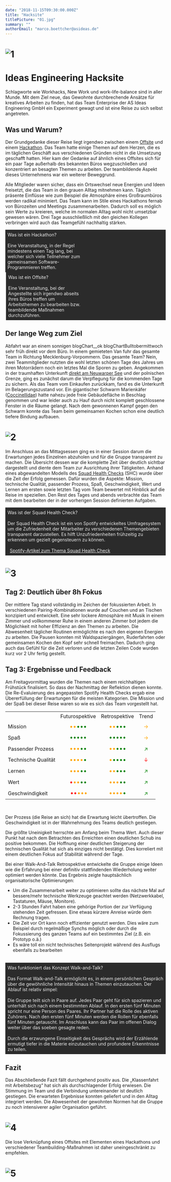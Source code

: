 ```yaml
---
date: "2018-11-15T09:30:00.000Z"
title: "Hacksite"
titlePicture: "01.jpg"
summary: ""
authorEmail: "marco.boettcher@asideas.de"
---
```


<style type="text/css">

	.blogFootnote {		
		background: #2b2b2b;
	}

	.blogFootnote div + div {
		border-left: 2px solid #fff;
	}

	.blogFootnote div {		
		width: 49%;
		display: inline-block;
		vertical-align: top;
	}

	@media only screen and (max-width: 800px) {
		.blogFootnote div {
			width: 100%;
		}

		.blogFootnote div + div {
			border-top: 2px solid #fff;
			border-left: none;
		}
	}

	.blogFootnote * {
		padding: .5em;
		color: #eee;
	}
	
	td {
		line-height: 1.5;
	}

	.blogChart {
		text-align: center;
	}

	.blogChartBull {
		font-size: 1.2em;
	}

	.blogChartBull:not(:empty) + .blogChartBull {
		margin-left: -4px;
	}

	.blogChart__bad {
		color: red;
	}
	.blogChart__ok {
		color: orange;
	}
	.blogChart__good {
		color: green;
	}

</style>

# ![1](01.jpg)
# Ideas Engineering Hacksite

Schlagworte wie Workhacks, New Work und work-life-balance sind in aller Munde. Mit dem Ziel neue, das Gewohnte durchbrechende Ansätze für kreatives Arbeiten zu finden, hat das Team Enterprise der AS Ideas Engineering GmbH ein Experiment gewagt und ist eine Reise zu sich selbst angetreten.

## Was und Warum?
Der Grundgedanke dieser Reise liegt irgendwo zwischen einem [Offsite](http://www.harvardbusinessmanager.de/tipp-des-tages/a-1058194.html) und einem [Hackathon](https://de.wikipedia.org/wiki/Hackathon). Das Team hatte einige Themen auf dem Herzen, die es im täglichen Geschäft aus verschiedenen Gründen nicht in die Umsetzung geschafft hatten. Hier kam der Gedanke auf ähnlich eines Offsites sich für ein paar Tage außerhalb des bekannten Büros wegzuschließen und konzentriert an besagten Themen zu arbeiten. Der teambildende Aspekt dieses Unternehmens war ein weiterer Beweggrund. 

Alle Mitglieder waren sicher, dass ein Ortswechsel neue Energien und Ideen freisetzt, die das Team in den grauen Alltag mitnehmen kann. Täglich präsente Einflüsse wie zum Beispiel die Atmosphäre eines Großraumbüros werden radikal minimiert. Das Team kann im Stile eines Hackathons fernab von Bürozeiten und Meetings zusammenarbeiten. Dadurch soll es 
möglich sein Werte zu kreieren, welche im normalen Alltag wohl nicht umsetzbar gewesen wären. Drei Tage ausschließlich mit den gleichen Kollegen verbringen wird auch das Teamgefühl nachhaltig stärken.

<aside class="blogFootnote">
	<div>Was ist ein Hackathon? <br><br>Eine Veranstaltung, in der Regel mindestens einen Tag lang, bei welcher sich viele Teilnehmer zum gemeinsamen Software-Programmieren treffen.</div>
	<div>Was ist ein Offsite?<br><br>Eine Veranstaltung, bei der Angestellte sich irgendwo abseits ihres Büros treffen um Arbeitsthemen zu bearbeiten bzw. teambildende Maßnahmen durchzuführen.</div>
</aside>

## Der lange Weg zum Ziel
Abfahrt war an einem sonnigen blogChart__ok blogChartBulltobermittwoch sehr früh direkt vor dem Büro. In einem gemieteten Van fuhr das gesamte Team in Richtung Mecklenburg-Vorpommern. Das gesamte Team? Nein, zwei Teammitglieder nutzten die wohl letzten schönen Tage des Jahres um ihren Motorrädern noch ein letztes Mal die Sporen zu geben. Angekommen in der traumhaften Unterkunft [direkt am Neuwarper See](https://goo.gl/maps/qkVH4s6D2iD2) und der polnischen Grenze, ging es zunächst darum die Verpflegung für die kommenden Tage zu sichern. 
Als das Team vom Einkaufen zurückkam, fand es die Unterkunft im Belagerungszustand vor. Ein gigantischer Schwarm Marienkäfer ([Coccinellidae](https://de.wikipedia.org/wiki/Marienk%C3%A4fer)) hatte nahezu jede freie Gebäudefläche in Beschlag genommen und war leider auch zu Hauf durch nicht komplett geschlossene Fenster in die Räume gelangt. Nach dem gewonnenen Kampf gegen den Schwarm konnte das Team beim gemeinsamen Kochen schon eine deutlich tiefere Bindung aufbauen. 

# ![2](02.jpg)

Im Anschluss an das Mittagsessen ging es in einer Session darum die Erwartungen jedes Einzelnen abzuholen und für die Gruppe transparent zu machen. Die Übersicht dessen war die komplette Zeit über deutlich sichtbar dargestellt und diente dem Team zur Ausrichtung ihrer Tätigkeiten. Anhand eines abgewandelten Modells des [Squad Health Checks](https://labs.spotify.com/2014/09/16/squad-health-check-model/) (SHC) wurde über die Zeit der Erfolg gemessen.  Dafür wurden die Aspekte: Mission, technische Qualität, passender Prozess, Spaß, Geschwindigkeit, Wert und Lernen am ersten sowie letzten Tag vom Team bewertet mit Hinblick auf die Reise im speziellen.
Den Rest des Tages und abends verbrachte das Team mit dem bearbeiten der in der vorherigen Session definierten Aufgaben.

<aside class="blogFootnote">
	<article>Was ist der Squad Health Check?<br><br>Der Squad Health Check ist ein von Spotify entwickeltes Umfragesystem um die Zufriedenheit der Mitarbeiter zu verschiedenen Themengebieten transparent darzustellen. Es hilft Unzufriedenheiten frühzeitig zu erkennen um gezielt gegensteuern zu können. <br> <br> <a href="https://labs.spotify.com/2014/09/16/squad-health-check-model/">Spotify-Artikel zum Thema Squad Health Check</a>
	</article>
</aside>

# ![3](03.jpg)

## Tag 2: Deutlich über 8h Fokus

Der mittlere Tag stand vollständig im Zeichen der fokussierten Arbeit. In verschiedenen Pairing-Kombinationen wurde auf Couchen und an Tischen konzipiert und entwickelt. Eine sehr lockere Atmosphäre mit Musik in einem Zimmer und vollkommener Ruhe in einem anderen Zimmer bot jedem die Möglichkeit mit hoher Effizienz an den Themen zu arbeiten. Die Abwesenheit täglicher Routinen ermöglichte es nach den eigenen Energien zu arbeiten. Die Pausen konnten mit Waldspaziergängen, Ruderfahrten oder gemeinsamen Kochen den Kopf sehr schnell freimachen. Dadurch ging auch das Gefühl für die Zeit verloren und die letzten Zeilen Code wurden kurz vor 2 Uhr fertig gestellt.

## Tag 3: Ergebnisse und Feedback

Am Freitagvormittag wurden die Themen nach einem reichhaltigen Frühstück finalisiert. So dass der Nachmittag der Reflektion dienen konnte.
Die Re-Evaluierung des angepassten Spotify Health Checks ergab eine Übererfüllung der Erwartungen für die meisten Kategorien. Die Mission und der Spaß bei dieser Reise waren so wie es sich das Team vorgestellt hat.

<table>
	<tr>
		<td></td>
		<td>Futurospektive</td>
		<td>Retrospektive</td>
		<td>Trend</td>
	</tr>
	<tr>
		<td>Mission</td>
		<td class="blogChart">
			<span class="blogChart__bad blogChartBull"></span>
			<span class="blogChart__ok blogChartBull">&bull;&bull;</span>
			<span class="blogChart__good blogChartBull">&bull;&bull;&bull;</span>
		</td>
		<td class="blogChart">
			<span class="blogChart__bad blogChartBull"></span>
			<span class="blogChart__ok blogChartBull">&bull;&bull;</span>
			<span class="blogChart__good blogChartBull">&bull;&bull;&bull;</span>
		</td>
		<td class="blogChart__ok blogChart">&#8594</td>
	</tr>
	<tr>
		<td>Spaß</td>
		<td class="blogChart">
			<span class="blogChart__bad blogChartBull"></span>
			<span class="blogChart__ok blogChartBull"></span>
			<span class="blogChart__good blogChartBull">&bull;&bull;&bull;&bull;&bull;</span>
		</td>
		<td class="blogChart">
			<span class="blogChart__bad blogChartBull"></span>
			<span class="blogChart__ok blogChartBull"></span>
			<span class="blogChart__good blogChartBull">&bull;&bull;&bull;&bull;&bull;</span>
		</td>
		<td class="blogChart__ok blogChart">&#8594</td>
	</tr>
	<tr>
		<td>Passender Prozess</td>
		<td class="blogChart">
			<span class="blogChart__bad blogChartBull"></span>
			<span class="blogChart__ok blogChartBull">&bull;&bull;&bull;</span>
			<span class="blogChart__good blogChartBull">&bull;&bull;</span>
		</td>
		<td class="blogChart">
			<span class="blogChart__bad blogChartBull"></span>
			<span class="blogChart__ok blogChartBull">&bull;&bull;</span>
			<span class="blogChart__good blogChartBull">&bull;&bull;&bull;</span>
		</td>
		<td class="blogChart__good blogChart">&#8599</td>
	</tr>
	<tr>
		<td>Technische Qualität</td>
		<td class="blogChart">
			<span class="blogChart__bad blogChartBull"></span>
			<span class="blogChart__ok blogChartBull">&bull;&bull;&bull;&bull;</span>
			<span class="blogChart__good blogChartBull">&bull;</span>
		</td>
		<td class="blogChart">
			<span class="blogChart__bad blogChartBull"></span>
			<span class="blogChart__ok blogChartBull">&bull;</span>
			<span class="blogChart__good blogChartBull">&bull;&bull;&bull;&bull;</span>
		</td>
		<td class="blogChart__bad blogChart">&#8595</td>
	</tr>
	<tr>
		<td>Lernen</td>
		<td class="blogChart">
			<span class="blogChart__bad blogChartBull"></span>
			<span class="blogChart__ok blogChartBull">&bull;&bull;&bull;</span>
			<span class="blogChart__good blogChartBull">&bull;&bull;</span>
		</td>
		<td class="blogChart">
			<span class="blogChart__bad blogChartBull"></span>
			<span class="blogChart__ok blogChartBull">&bull;&bull;</span>
			<span class="blogChart__good blogChartBull">&bull;&bull;&bull;</span>
		</td>
		<td class="blogChart__good blogChart">&#8599</td>
	</tr>
	<tr>
		<td>Wert</td>
		<td class="blogChart">
			<span class="blogChart__bad blogChartBull">&bull;</span>
			<span class="blogChart__ok blogChartBull">&bull;&bull;</span>
			<span class="blogChart__good blogChartBull">&bull;&bull;</span>
		</td>
		<td class="blogChart">
			<span class="blogChart__bad blogChartBull"></span>
			<span class="blogChart__ok blogChartBull">&bull;&bull;&bull;</span>
			<span class="blogChart__good blogChartBull">&bull;&bull;</span>
		</td>
		<td class="blogChart__good blogChart">&#8599</td>
	</tr>
	<tr>
		<td>Geschwindigkeit</td>
		<td class="blogChart">
			<span class="blogChart__bad blogChartBull">&bull;&bull;</span>
			<span class="blogChart__ok blogChartBull">&bull;&bull;&bull;</span>
			<span class="blogChart__good blogChartBull"></span>
		</td>
		<td class="blogChart">
			<span class="blogChart__bad blogChartBull"></span>
			<span class="blogChart__ok blogChartBull">&bull;&bull;&bull;&bull;</span>
			<span class="blogChart__good blogChartBull">&bull;</span>
		</td>
		<td class="blogChart__good blogChart">&#8599</td>
	</tr>
</table>
<br>

Der Prozess (die Reise an sich) hat die Erwartung leicht übertroffen. Die Geschwindigkeit ist in der Wahrnehmung des Teams deutlich gestiegen. 

Die größte Uneinigkeit herrschte am Anfang beim Thema Wert. Auch dieser Punkt hat nach dem Betrachten des Erreichten einen deutlichen Schub ins positive bekommen.
Die Hoffnung einer deutlichen Steigerung der technischen Qualität hat sich als einziges nicht bestätigt. Dies korreliert mit einem deutlichen Fokus auf Stabilität während der Tage. 

Bei einer Walk-And-Talk Retrospektive entwickelte die Gruppe einige Ideen wie die Erfahrung bei einer definitiv stattfindenden Wiederholung weiter optimiert werden könnte. 
Das Ergebnis zeigte hauptsächlich organisatorische Optimierungen:
 * Um die Zusammenarbeit weiter zu optimieren sollte das nächste Mal auf bessere/mehr technische Werkzeuge geachtet werden (Netzwerkkabel, Tastaturen, Mäuse, Monitore). 
 * 2-3 Stunden Fahrt haben eine gehörige Portion der zur Verfügung stehenden Zeit gefressen. Eine etwas kürzere Anreise würde dem Rechnung tragen. 
 * Die Zeit vor Ort kann noch effizienter genutzt werden. Dies wäre zum Beispiel durch regelmäßige Synchs möglich oder durch die Fokussierung des ganzen Teams auf ein bestimmtes Ziel (z.B. ein Prototyp o.ä.)
 * Es wäre toll ein nicht technisches Seitenprojekt während des Ausflugs ebenfalls zu bearbeiten

<br>

<aside class="blogFootnote">
	<article>
		Was funktioniert das Konzept Walk-and-Talk?<br><br>Das Format Walk-and-Talk ermöglicht es, in einem persönlichen Gespräch über die gewöhnliche Intensität hinaus in Themen einzutauchen. Der Ablauf ist relativ simpel:<br><br>Die Gruppe teilt sich in Paare auf. Jedes Paar geht für sich spazieren und unterhält sich nach einem bestimmten Ablauf. In den ersten fünf Minuten spricht nur eine Person des Paares. Ihr Partner hat die Rolle des aktiven Zuhörers. Nach den ersten fünf Minuten werden die Rollen für ebenfalls fünf Minuten getauscht. Im Anschluss kann das Paar im offenen Dialog weiter über das soeben gesagte reden. <br><br>Durch die erzwungene Einseitigkeit des Gesprächs wird der Erzählende ermutigt tiefer in die Materie einzutauchen und profundere Erkenntnisse zu teilen.
	</article>
</aside>

## Fazit

Das Abschließende Fazit fällt durchgehend positiv aus. Die „Klassenfahrt mit Arbeitsbezug“ hat sich als durchschlagender Erfolg erwiesen. Die Stimmung im Team und die Verbindung untereinander ist deutlich gestiegen. Die erwarteten Ergebnisse konnten geliefert und in den Alltag integriert werden. Die Abwesenheit der gewohnten Normen hat die Gruppe zu noch intensiverer agiler Organisation geführt.

# ![4](04.jpg)

Die lose Verknüpfung eines Offsites mit Elementen eines Hackathons und verschiedener Teambuilding-Maßnahmen ist daher uneingeschränkt zu empfehlen.

# ![5](05.jpg)
